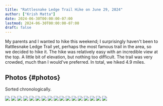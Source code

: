 ```yaml
---
title: "Rattlesnake Ledge Trail Hike on June 29, 2024"
author: ["Krish Matta"]
date: 2024-06-30T00:00:00-07:00
lastmod: 2024-06-30T00:00:00-07:00
draft: false
---
```


My parents and I wanted to hike this weekend; I surprisingly haven't been to Rattlesnake Ledge Trail yet, perhaps the most famous trail in the area, so we decided to hike it. The hike was relatively easy with an incredible view at the top. A little bit of elevation, but nothing too difficult. The trail was very crowded, much than I would've preferred. In total, we hiked 4.9 miles.


## Photos {#photos}

Sorted chronologically.

![](/ox-hugo/6_29_2024_1.jpg)
![](/ox-hugo/6_29_2024_2.jpg)
![](/ox-hugo/6_29_2024_3.jpg)
![](/ox-hugo/6_29_2024_4.jpg)
![](/ox-hugo/6_29_2024_5.jpg)
![](/ox-hugo/6_29_2024_6.jpg)
![](/ox-hugo/6_29_2024_7.jpg)
![](/ox-hugo/6_29_2024_8.jpg)
![](/ox-hugo/6_29_2024_9.jpg)
![](/ox-hugo/6_29_2024_10.jpg)
![](/ox-hugo/6_29_2024_11.jpg)
![](/ox-hugo/6_29_2024_12.jpg)
![](/ox-hugo/6_29_2024_13.jpg)
![](/ox-hugo/6_29_2024_14.jpg)
![](/ox-hugo/6_29_2024_15.jpg)
![](/ox-hugo/6_29_2024_16.jpg)
![](/ox-hugo/6_29_2024_17.jpg)
